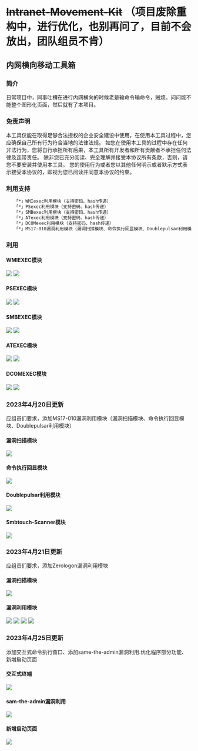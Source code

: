 # ~~Intranet-Movement-Kit~~ （项目废除重构中，进行优化，也别再问了，目前不会放出，团队组员不肯）

## 内网横向移动工具箱

### 简介
  日常项目中，同事吐槽在进行内网横向的时候老是输命令输命令，贼烦。问问能不能整个图形化页面，然后就有了本项目。

### 免责声明
  本工具仅能在取得足够合法授权的企业安全建设中使用，在使用本工具过程中，您应确保自己所有行为符合当地的法律法规。 如您在使用本工具的过程中存在任何非法行为，您将自行承担所有后果，本工具所有开发者和所有贡献者不承担任何法律及连带责任。 除非您已充分阅读、完全理解并接受本协议所有条款，否则，请您不要安装并使用本工具。 您的使用行为或者您以其他任何明示或者默示方式表示接受本协议的，即视为您已阅读并同意本协议的约束。

### 利用支持
```bash
   「*」WMIexec利用模块（支持密码、hash传递）
   「*」PSexec利用模块（支持密码、hash传递）
   「*」SMBexec利用模块（支持密码、hash传递） 
   「*」ATexec利用模块（支持密码、hash传递）
   「*」DCOMexec利用模块（支持密码、hash传递）
   「*」MS17-010漏洞利用模块（漏洞扫描模块、命令执行回显模块、Doublepulsar利用模块）
```
### 利用
#### WMIEXEC模块
![](./static/1.jpg)
![](./static/2.jpg)
#### PSEXEC模块
![](./static/3.jpg)
![](./static/4.jpg)
#### SMBEXEC模块
![](./static/5.jpg)
![](./static/6.jpg)
#### ATEXEC模块
![](./static/7.jpg)
![](./static/8.jpg)
#### DCOMEXEC模块
![](./static/9.jpg)
![](./static/10.jpg)

### 2023年4月20日更新
应组员们要求，添加MS17-010漏洞利用模块（漏洞扫描模块、命令执行回显模块、Doublepulsar利用模块）
#### 漏洞扫描模块
![](./static/11.jpg)
#### 命令执行回显模块
![](./static/12.jpg)
#### Doublepulsar利用模块
![](./static/13.jpg)
#### Smbtouch-Scanner模块
![](./static/14.jpg)

### 2023年4月21日更新
应组员们要求，添加Zerologon漏洞利用模块
#### 漏洞扫描模块
![](./static/15.jpg)
#### 漏洞利用模块
![](./static/16.jpg)
![](./static/17.jpg)
![](./static/18.jpg)
![](/static/19.jpg)

### 2023年4月25日更新
添加交互式命令执行窗口、添加same-the-admin漏洞利用.优化程序部分功能、新增启动页面
#### 交互式终端
![](./static/20.jpg)
#### sam-the-admin漏洞利用
![](./static/21.jpg)
#### 新增启动页面
![](./static/22.jpg)
